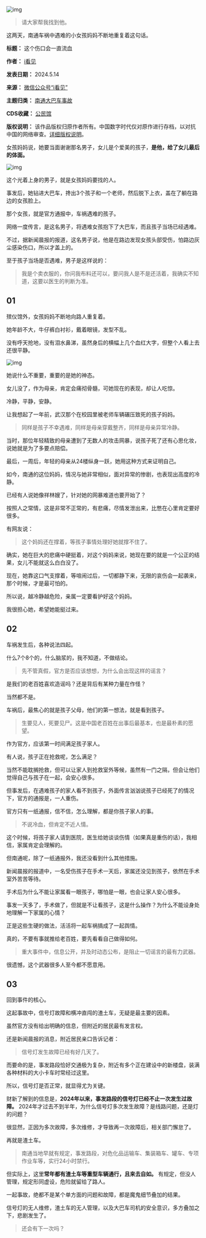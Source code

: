 ![img](https://chinadigitaltimes.net/chinese/files/2024/05/post-707856-664371356c101.)



> 请大家帮我找到他。


这两天，南通车祸中遇难的小女孩妈妈不断地重复着这句话。




**标题：** 这个伤口会一直流血  

**作者：** [i看见](https://chinadigitaltimes.net/space/i看见)  

**发表日期：** 2024.5.14  

**来源：** [微信公众号“i看见”](https://web.archive.org/web/20240514142049/https://mp.weixin.qq.com/s?__biz=MzAwODI5MjU3MQ==&mid=2652186115&idx=1&sn=bb2f94f1e2fb2b2704003c10e8005ca2&chksm=809097b7b7e71ea1eb8c4e8f1d6aac3ad9de34d43be8945f30bf8eadd6820a28a8624d948c90)  

**主题归类：** [南通大巴车事故](https://chinadigitaltimes.net/space/南通大巴车事故)  

**CDS收藏：** [公民馆](https://chinadigitaltimes.net/space/%E5%85%AC%E6%B0%91%E9%A6%86)  

**版权说明：** 该作品版权归原作者所有。中国数字时代仅对原作进行存档，以对抗中国的网络审查。[详细版权说明](https://chinadigitaltimes.net/chinese/copyright)。


女孩妈妈说，她要当面谢谢那名男子，女儿是个爱美的孩子，**是他，给了女儿最后的体面。** 


![img](https://chinadigitaltimes.net/chinese/files/2024/05/post-707856-6643713589b7d.)


这个光着上身的男子，就是女孩妈妈要找的人。


事发后，她钻进大巴车，搀出3个孩子和一个老师，然后脱下上衣，盖在了躺在路边的女孩脸上。


那个女孩，就是官方通报中，车祸遇难的孩子。


网络一度传言，是这名男子，将遇难女孩抱下了大巴车，而且孩子当场已经遇难。


不过，据新闻晨报的报道，这名男子说，他是在路边发现女孩头部受伤，怕路边灰尘感染伤口，所以才盖上的。


至于孩子当场是否遇难，男子是这样说的：



> 我是个卖衣服的，你问我布料还可以，要问我人是不是还活着，我确实不知道，这要以医生的判断为准。


01
--


殡仪馆外，女孩妈妈不断地向路人重复着。


她年龄不大，牛仔裤白衬衫，戴着眼镜，发型不乱。


没有呼天抢地，没有泪水鼻涕，虽然身后的横幅上几个血红大字，但整个人看上去还很平静。


![img](https://chinadigitaltimes.net/chinese/files/2024/05/post-707856-66437135a4ad9.)


她说什么不重要，重要的是她的神态。


女儿没了，作为母亲，肯定会痛彻骨髓，可她现在的表现，却让人吃惊。


冷静，平静，安静。


让我想起了一年前，武汉那个在校园里被老师车辆碾压致死的孩子妈妈。



> 同样是孩子不幸遇难，同样是母亲穿戴整齐，同样是母亲异常冷静。


当时，那位年轻精致的母亲遭到了无数人的攻击网暴，说孩子死了还有心思化妆，说她就是为了多要点赔偿。


最后，一周后，年轻的母亲从24楼纵身一跃，她用这种方式来证明自己。


如今，南通的这位妈妈，情况与她非常相似，面对异常的惨剧，也表现出高度的冷静。


已经有人说她像祥林嫂了，针对她的网暴难道也要开始了？


按照人之常情，这是非常不正常的，有悲痛，尽情发泄出来，比憋在心里肯定要好很多。


有网友说：



> 这个妈妈还在撑着，等孩子事情处理好她就撑不住了。


确实，她在巨大的悲痛中硬挺着，对这个妈妈来说，她现在要的就是一个公正的结果，女儿不能就这么白白没了。


现在，她靠这口气支撑着，等喧闹过后，一切都静下来，无限的哀伤会一起袭来，那个时候，才是最可怕的。


所以说，越冷静越危险，亲属一定要看护好这个妈妈。


我很担心她，希望她能挺过来。


02
--


车祸发生后，各种说法四起。


什么7个8个的，什么脑浆的，我不知道，不做结论。



> 先不管真假，官方是否应该想想，为什么会出现这样的谣言？


是我们的老百姓喜欢造谣吗？还是背后有某种力量在作怪？


当然都不是。


车祸后，最焦心的就是孩子父母，他们的第一想法，就是看到孩子。



> 生要见人，死要见尸。这是中国老百姓在出事后最基本，也是最朴素的愿望。


作为官方，应该第一时间满足孩子家人。


有人说，孩子正在抢救呢，怎么满足？


当然不能耽搁抢救，但可以让家人到抢救室外等候，虽然有一门之隔，但会让他们觉得自己与孩子在一起，会安心很多。


但事发后，在遇难孩子的家人看不到孩子，外面传言汹汹说孩子已经死了的情况下，官方的通报是，一人重伤。


官方只有一纸通报，信不信，怎么理解，都是你孩子家人的事。



> 不说冷血，但肯定不近人情。


这个时候，将孩子家人请到医院，医生给她谈谈伤情（如果真是重伤的话），我相信，家属肯定会理解的。


但南通呢，除了一纸通报外，我还没看到什么其他措施。


新闻晨报的报道中，一名受伤孩子在手术一天后，家属还没见到孩子，依然在手术室外苦苦等待。


手术后为什么不能让家属看一眼孩子，哪怕是一眼，也会让家人安心很多。


事发一天多了，手术做了，但就是不让看孩子，这是什么操作？为什么不能设身处地理解一下家属的心情？


正是这些生硬的做法，活活将一起车祸搞成了一起舆情。


真的，不要有事就推给老百姓，要先看看自己做得如何。



> 重大事件中，信息公开，并及时动态公布，是阻止一切谣言的最有力武器。


很遗憾，这个武器很多人至今都不愿意用。


03
--


回到事件的核心。


这起事故中，信号灯故障和横冲直闯的渣土车，无疑是最主要的因素。


虽然官方没有给出明确的信息，但附近的居民最有发言权。


还是新闻晨报的消息，附近居民亲口告诉记者：



> 信号灯发生故障已经有好几天了。


而要命的是，事发路段恰好交通极为复杂，附近有多个正在建设中的新楼盘，装满各种材料的大小卡车时常经过这里。


所以，信号灯是否正常，就显得尤为关键。


财新了解到的信息是，**2024年以来，事发路段的信号灯已经不止一次发生过故障。** 2024年才过去不到半年，为什么信号灯多次发生故障？是线路问题，还是灯的问题？


很显然，正因为多次故障，多次维修，才导致再一次故障后，相关部门懈怠了。


再就是渣土车。



> 南通当地早就有规定，事发路段，对危化品运输车、集装箱车、罐车、专项作业车等，实行24小时禁行。


但实际上，这里**常年都有渣土车等重型车辆通行，且来去自如。** 有规定，但没人管理，规定形同虚设，危险就留给了路人。


一起事故，绝都不是某个单方面的问题和故障，都是魔鬼细节叠加的结果。


信号灯的无人维修，渣土车的无人管理，以及大巴车司机的安全意识，多方叠加之下，悲剧发生了。



> 还会有下一次吗？

